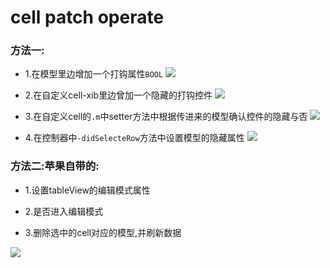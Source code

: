 # cell patch operate

### 方法一:

- 1.在模型里边增加一个打钩属性`BOOL`
![](file:///Users/apple/Desktop/Library/LibrarypPictures/Snip20160523_4.png)

- 2.在自定义cell-xib里边曾加一个隐藏的打钩控件
![](file:///Users/apple/Desktop/Library/LibrarypPictures/Snip20160523_1.png)


- 3.在自定义cell的`.m`中setter方法中根据传进来的模型确认控件的隐藏与否
![](file:///Users/apple/Desktop/Library/LibrarypPictures/Snip20160523_2.png)

- 4.在控制器中`-didSelecteRow`方法中设置模型的隐藏属性
![](file:///Users/apple/Desktop/Library/LibrarypPictures/Snip20160523_3.png)


### 方法二:苹果自带的:

- 1.设置tableView的编辑模式属性

- 2.是否进入编辑模式

- 3.删除选中的cell对应的模型,并刷新数据

![](file:///Users/apple/Desktop/Library/LibrarypPictures/Snip20160523_5.png)
